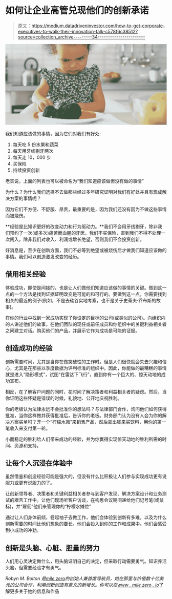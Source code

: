 # 如何让企业高管兑现他们的创新承诺

> 原文：<https://medium.datadriveninvestor.com/how-to-get-corporate-executives-to-walk-their-innovation-talk-c578f6c38512?source=collection_archive---------34----------------------->

![](img/569473099c4bab95f76902ff8e234708.png)

我们知道应该做的事情，因为它们对我们有好处:

1.  每天吃 5 份水果和蔬菜
2.  每天用牙线剔牙两次
3.  每天走 10，000 步
4.  买保险
5.  持续投资创新

老实说，上面的列表也可以被命名为“我们知道应该做但没有做的事情”

为什么？为什么我们选择不去做那些经过多年研究证明对我们有好处并且有现成解决方案的事情呢？

因为它们不方便、不舒服、昂贵，最重要的是，因为我们还没有因为不做这些事情而被烧伤。

**经验是比知识更好的改变动力和行为驱动力。**我们不会用牙线剔牙，除非我们预约了一次(或多次)痛苦而血腥的牙医。我们不买保险，直到我们不得不处理一次闯入。除非我们对收入、利润或增长绝望，否则我们不会投资创新。

好消息是，至少在创新方面，我们不必等到绝望或被烧伤后才做我们知道应该做的事情。我们可以创造激发改变的经历。

## **借用相关经验**

体验成功，即使是间接的，也是让人们做他们知道应该做的事情的关键。做到这一点的一个方法是找到证据证明改变是可能的和可行的。要做到这一点，你需要找到相关的最近的例子(例如，不是去硅谷实地考察，也不是关于史蒂夫·乔布斯的故事)。

在你的行业中找到一家成功实现了你设定的目标的公司(或类似的公司)。向组织内的人讲述他们的故事。在他们团队的现任或前任成员和你组织中的关键利益相关者之间建立对话。购买他们的产品，并展示它作为成功是可能的证据。

## **创造成功的经验**

创新需要时间，尤其是当你在做突破性的工作时。但是人们很快就会失去兴趣和信心，尤其是在那些以季度数据为评判标准的组织中。因此，你能做的最糟糕的事情就是进入“隐形模式”，试图“在雷达下飞行”，直到你有一个巨大的、惊天动地的成功宣布。

相反，在了解客户问题的同时，花时间了解决策者和利益相关者的疑虑。然后，当你证明这些怀疑是错误的时候，礼貌地、公开地庆祝胜利。

你的老板认为法律永远不会批准你的想法吗？与法律部门合作，询问他们如何获得批准，当你这样做并获得批准后，告诉你的老板。财务部门认为没有人会为你的解决方案买单吗？开一个“柠檬水摊”来销售产品，然后拿出钱来买饮料，用你的第一笔收入来支付第一轮。

小而稳定的胜利给人们带来成功的经验，并为你赢得实现惊天动地的胜利所需的时间、资源和支持。

## **让每个人沉浸在体验中**

虽然借鉴和创造经验可能是强大的，但没有什么比积极让人们参与实现成功更有说服力或更有说服力的了。

让创新领导者、决策者和关键利益相关者参与到客户发现、解决方案设计和业务测试的艰苦工作中。让他们现场听客户访谈，在构思会议期间递给他们记号笔(或鼠标)，并“雇佣”他们来管理你的“柠檬水摊位”

通过让人们身体前倾，卷起袖子去做工作，他们会体验到创新有多难，以及为什么创新需要的时间比他们想象的要长。他们会投入到你的工作和成果中。他们会感受到小成功的冲劲。

## **创新是头脑、心脏、胆量的努力**

人们用心灵决定做什么，用头脑证明自己的决定，但采取行动需要勇气。知识养活头脑，但需要经验才有勇气。

*Robyn M. Bolton 是*[*mile zero*](http://www.milezero.io/)*的创始人兼首席导航员，她在那里与价值数十亿美元的公司合作，利用创新创造有意义的新增长。你可以在*[*www . mile zero . io*](http://www.milezero.io/)了解更多关于她的信息和作品